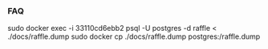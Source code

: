 ### FAQ
sudo docker exec -i 33110cd6ebb2 psql -U postgres -d raffle < ./docs/raffle.dump
sudo docker cp ./docs/raffle.dump postgres:/raffle.dump